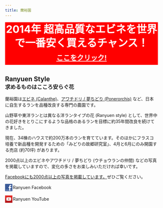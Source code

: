 ```yaml
---
title: 蘭裕園
---
```

<a href="/news/calanthe_fair_2014" style="display: block; text-decoration: none; text-align: center; background: red; color: white; font-size: 9mm; font-weight: bold; line-height: 12mm; margin-bottom: 1em;">2014年 超高品質なエビネを世界で一番安く買えるチャンス！<br /><u style="font-size: 6mm;">ここをクリック!</u></a>

## Ranyuen Style<br /><small>求めるものはこころ安らぐ花</small>
蘭裕園は[エビネ (Calanthe)](growings/calanthe/)、[アワチドリ / 夢ちどり (Ponerorchis)](growings/ponerorchis/) など、日本に自生するランを品種改良する専門の農園です。

山野草や東洋ランとは異なる洋ランタイプの花 (Ranyuen style) として、世界中の花好きをとりこにするような品格のあるランを目標に約35年間改良を続けてきました。

現在、34棟のハウスで約200万本のランを育てています。そのほかにフラスコ培養で新品種を開発するための「みどりの故郷研究室」、4月と6月にのみ開園する売店 (約70坪) があります。

2000点以上のエビネやアワチドリ / 夢ちどり (ウチョウランの仲間) などの写真を掲載していますので、変化の多さをお楽しみいただければ幸いです。

[Facebookにも2000点以上の写真を掲載しています。](http://fb.me/ranyuenjapan)ぜひご覧ください。

<a class="facebook" href="http://fb.me/ranyuenjapan"><img src="/assets/images/icons/facebook.png"/><span>Ranyuen Facebook</span></a>
<style>
.facebook {
  display: block;
  height: 24px;
  position: relative;
  text-decoration: none;
  transition: linear 0.5s;
  width: 180px;
}
.facebook:hover, .facebook:focus {
  background: rgb(59, 91, 153);
  color: white;
}
.facebook img {
  height: 24px;
  width: 24px;
  position: absolute;
}
.facebook span {
  display: inline-block;
  height: 24px;
  left: 26px;
  line-height: 24px;
  position: relative;
}
</style>

<a class="youtube" href="https://www.youtube.com/channel/UCO0wggpBXkCF44aGeqGPWvg/videos"><img src="/assets/images/icons/youtube.png"/><span>Ranyuen YouTube</span></a>
<style>
.youtube {
  display: block;
  height: 24px;
  position: relative;
  text-decoration: none;
  transition: linear 0.5s;
  width: 180px;
}
.youtube:hover, .youtube:focus {
  background: rgb(229, 26, 39);
  color: white;
}
.youtube img {
  height: 24px;
  width: 24px;
  position: absolute;
}
.youtube span {
  display: inline-block;
  height: 24px;
  left: 26px;
  line-height: 24px;
  position: relative;
}
</style>
